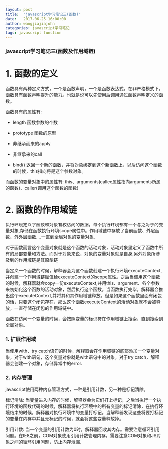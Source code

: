 ```yaml
---
layout: post
title:  "javascript学习笔记三(函数)"
date:   2017-06-25 16:00:00
author: wangjiajiajohn
categories: javascript学习笔记
tags: javascript function
---
```



### javascript学习笔记三(函数及作用域链)


# 1. 函数的定义

函数具有两种定义方式，一个是函数声明，一个是函数表达式。在非严格模式下，函数具有函数声明提升的能力。也就是说可以先使用后调用通过函数声明定义的函数。

函数具有的属性有:

  * length  函数参数的个数

  * prototype 函数的原型

  * 非继承而来的apply 

  * 非继承来的call
  
  * bind() 返回一个新的函数，并将对象绑定到这个新函数上，以后访问这个函数的时候，this指向将是这个参数对象。

而函数的变量对象中的属性有: this、arguments(callee属性指向arguments所属的函数)、caller(调用这个函数的函数)


# 2. 函数的作用域链

执行环境定义了函数和对象有权访问的数据，每个执行环境都有一个与之对于的变量对象,存储在函数执行环境scope属性中。作用域链中存放了当前函数、外层函数、外外层函数....一直到全局对象的变量对象.

对于函数而言这个变量对象就是这个函数的活动对象，活动对象里定义了函数中所有的局部变量和方法。而对于对象来说，对象的变量对象就是自身,另外对象所涉及到的作用域链是其原型链

当定义一个函数的时候，解释器会为这个函数创建一个执行环境executeContext,并创建一个作用域链赋值给executeContext的scope属性。之后当调用这个函数的时候，解释器就会copy一份executeContext,并用this、argument、各个参数来初始化这个函数的活动对象，然后执行这个函数。当函数执行完毕，解释器会推出这个executeContext,并将其和其作用域链释放。但是如果这个函数里面有闭包的话，只要这个闭包存在，那么这个函数executeContext的活动对象就不会被释放，一直存储在闭包的作用域链中。

函数在访问一个变量的时候，会按照变量的标识符在作用域链上搜索，直到搜索到全局对象。


### 1. 扩展作用域

   当使用with、try catch语句的时候，解释器会在作用域链的底部添加一个变量对象，对于with语句，这个变量对象就是with语句中的对象。对于try catch，解释器会创建一个对象，存储异常中的error.


### 2. 内存管理

   javascript使用两种内存管理方式，一种是引用计数，另一种是标记清除。

   标记清除: 当变量进入内存的时候，解释器会为它们打上标记，之后当执行一个执行环境的函数代码的时候，解释器将执行环境中的所有变量的标记清除，在执行环境结束的时候，解释器对执行环境中的变量打标记。当解释器发现这些将要打标记的变量在内存中并且无标记的时候，就会将这些变量释放掉。


   引用计数: 当一个变量的引用计数为0时，解释器回收其内存。需要注意循环引用问题。在IE8之前，COM对象使用引用计数管理内存，需要注意COM对象和JS对象之间的循环引用问题，防止内存泄漏.

